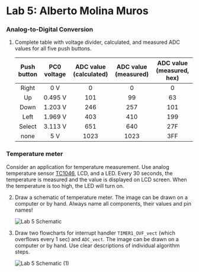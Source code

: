 # Lab 5: Alberto Molina Muros

### Analog-to-Digital Conversion

1. Complete table with voltage divider, calculated, and measured ADC values for all five push buttons.

   | **Push button** | **PC0 voltage** | **ADC value (calculated)** | **ADC value (measured)** | **ADC value (measured, hex)** |
   | :-: | :-: | :-: | :-: | :-: |
   | Right  | 0&nbsp;V     | 0   | 0   | 0 |
   | Up     | 0.495&nbsp;V | 101 | 99  | 63  |
   | Down   | 1.203&nbsp;V | 246 | 257 | 101  |
   | Left   | 1.969&nbsp;V | 403 | 410 | 199  |
   | Select | 3.113&nbsp;V | 651 | 640 | 27F  |
   | none   | 5&nbsp;V     | 1023 | 1023 | 3FF  |

### Temperature meter

Consider an application for temperature measurement. Use analog temperature sensor [TC1046](http://ww1.microchip.com/downloads/en/DeviceDoc/21496C.pdf), LCD, and a LED. Every 30 seconds, the temperature is measured and the value is displayed on LCD screen. When the temperature is too high, the LED will turn on.

2. Draw a schematic of temperature meter. The image can be drawn on a computer or by hand. Always name all components, their values and pin names!

   ![Lab 5 Schematic](https://user-images.githubusercontent.com/114478568/198685627-e2bad498-89a0-447d-9241-6fe5dcf403b6.jpg)


3. Draw two flowcharts for interrupt handler `TIMER1_OVF_vect` (which overflows every 1&nbsp;sec) and `ADC_vect`. The image can be drawn on a computer or by hand. Use clear descriptions of individual algorithm steps.

   ![Lab 5 Schematic (1)](https://user-images.githubusercontent.com/114478568/198685644-68556c3b-4ab7-475e-82a1-7848b7456769.jpg)

